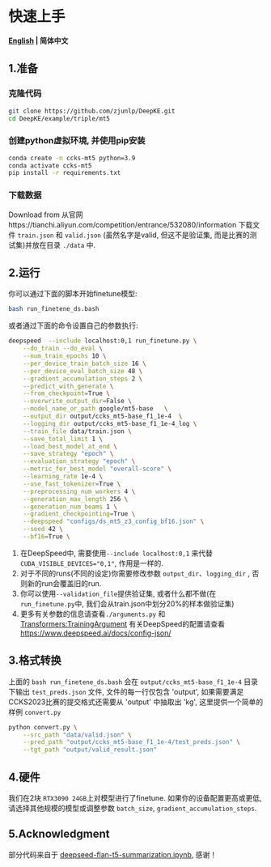 # 快速上手

<p align="left">
    <b> <a href="https://github.com/zjunlp/DeepKE/tree/main/example/triple/mt5/README.md">English</a> | 简体中文 </b>
</p>



## 1.准备

### 克隆代码
```bash
git clone https://github.com/zjunlp/DeepKE.git
cd DeepKE/example/triple/mt5
```

### 创建python虚拟环境, 并使用pip安装
```bash
conda create -n ccks-mt5 python=3.9   
conda activate ccks-mt5
pip install -r requirements.txt
```

### 下载数据
Download  from 从官网https://tianchi.aliyun.com/competition/entrance/532080/information 下载文件 `train.json` 和 `valid.json` (虽然名字是valid, 但这不是验证集, 而是比赛的测试集)并放在目录 `./data` 中.


## 2.运行

你可以通过下面的脚本开始finetune模型:

```bash
bash run_finetene_ds.bash
```


或者通过下面的命令设置自己的参数执行:

```bash
deepspeed  --include localhost:0,1 run_finetune.py \
    --do_train --do_eval \
    --num_train_epochs 10 \
    --per_device_train_batch_size 16 \
    --per_device_eval_batch_size 48 \
    --gradient_accumulation_steps 2 \
    --predict_with_generate \
    --from_checkpoint=True \
    --overwrite_output_dir=False \
    --model_name_or_path google/mt5-base   \
    --output_dir output/ccks_mt5-base_f1_1e-4  \
    --logging_dir output/ccks_mt5-base_f1_1e-4_log \
    --train_file data/train.json \
    --save_total_limit 1 \
    --load_best_model_at_end \
    --save_strategy "epoch" \
    --evaluation_strategy "epoch" \
    --metric_for_best_model "overall-score" \
    --learning_rate 1e-4 \
    --use_fast_tokenizer=True \
    --preprocessing_num_workers 4 \
    --generation_max_length 256 \
    --generation_num_beams 1 \
    --gradient_checkpointing=True \
    --deepspeed "configs/ds_mt5_z3_config_bf16.json" \
    --seed 42 \
    --bf16=True \
```

1. 在DeepSpeed中, 需要使用`--include localhost:0,1` 来代替`CUDA_VISIBLE_DEVICES="0,1"`, 作用是一样的.
2. 对于不同的runs(不同的设定)你需要修改参数 `output_dir`、`logging_dir` , 否则新的run会覆盖旧的run.
3. 你可以使用`--validation_file`提供验证集, 或者什么都不做(在`run_finetune.py`中, 我们会从train.json中划分20%的样本做验证集)
4. 更多有关参数的信息请查看`./arguments.py` 和 [Transformers:TrainingArgument](https://huggingface.co/docs/transformers/v4.21.0/en/main_classes/trainer#transformers.TrainingArguments)
有关DeepSpeed的配置请查看 https://www.deepspeed.ai/docs/config-json/


## 3.格式转换
上面的 `bash run_finetene_ds.bash` 会在 `output/ccks_mt5-base_f1_1e-4` 目录下输出 `test_preds.json` 文件, 文件的每一行仅包含 'output', 如果需要满足CCKS2023比赛的提交格式还需要从 'output' 中抽取出 'kg', 这里提供一个简单的样例 `convert.py`

```bash
python convert.py \
    --src_path "data/valid.json" \
    --pred_path "output/ccks_mt5-base_f1_1e-4/test_preds.json" \
    --tgt_path "output/valid_result.json" 
```


## 4.硬件
我们在2块 `RTX3090 24GB`上对模型进行了finetune. 如果你的设备配置更高或更低, 请选择其他规模的模型或调整参数 `batch_size`, `gradient_accumulation_steps`.


## 5.Acknowledgment

部分代码来自于 [deepseed-flan-t5-summarization.ipynb](https://github.com/philschmid/deep-learning-pytorch-huggingface/blob/main/training/deepseed-flan-t5-summarization.ipynb), 感谢！
